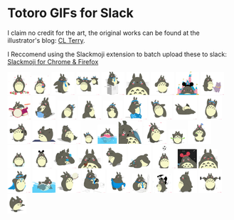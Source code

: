 Totoro GIFs for Slack
====================

I claim no credit for the art, the original works can be found at the illustrator's blog: [CL Terry](http://clterryart.tumblr.com/tagged/totoro).

I Reccomend using the Slackmoji extension to batch upload these to slack: [Slackmoji for Chrome & Firefox](https://slackmoji.com)

<img src="./totoro-applause.gif" alt=":totoro-applause:" class="inline" /><img src="./totoro-birthday.gif" alt=":totoro-birthday:" class="inline" />
<img src="./totoro-business-walk.gif" alt=":totoro-business-walk:" class="inline" />
<img src="./totoro-class.gif" alt=":totoro-class:" class="inline" />
<img src="./totoro-copier.gif" alt=":totoro-copier:" class="inline" />
<img src="./totoro-crying.gif" alt=":totoro-crying:" class="inline" />
<img src="./totoro-dancing.gif" alt=":totoro-dancing:" class="inline" />
<img src="./totoro-disneyland.gif" alt=":totoro-disneyland:" class="inline" />
<img src="./totoro-dogwalk.gif" alt=":totoro-dogwalk:" class="inline" />
<img src="./totoro-drums.gif" alt=":totoro-drums:" class="inline" />
<img src="./totoro-eating.gif" alt=":totoro-eating:" class="inline" />
<img src="./totoro-exercise-1.gif" alt=":totoro-exercise-1:" class="inline" />
<img src="./totoro-exercise-2.gif" alt=":totoro-exercise-2:" class="inline" />
<img src="./totoro-exercise-3.gif" alt=":totoro-exercise-3:" class="inline" />
<img src="./totoro-exercise-4.gif" alt=":totoro-exercise-4:" class="inline" />
<img src="./totoro-exercise-5.gif" alt=":totoro-exercise-5:" class="inline" />
<img src="./totoro-exercise-6.gif" alt=":totoro-exercise-6:" class="inline" />
<img src="./totoro-exercise-7.gif" alt=":totoro-exercise-7:" class="inline" />
<img src="./totoro-exercise-8.gif" alt=":totoro-exercise-8:" class="inline" />
<img src="./totoro-exercise-9.gif" alt=":totoro-exercise-9:" class="inline" />
<img src="./totoro-exercise-10.gif" alt=":totoro-exercise-10:" class="inline" />
<img src="./totoro-exercise-11.gif" alt=":totoro-exercise-11:" class="inline" />
<img src="./totoro-floatie.gif" alt=":totoro-floatie:" class="inline" />
<img src="./totoro-gumballs.gif" alt=":totoro-gumballs:" class="inline" />
<img src="./totoro-hearts.gif" alt=":totoro-hearts:" class="inline" />
<img src="./totoro-hula.gif" alt=":totoro-hula:" class="inline" />
<img src="./totoro-juggle.gif" alt=":totoro-juggle:" class="inline" />
<img src="./totoro-jumprope.gif" alt=":totoro-jumprope:" class="inline" />
<img src="./totoro-mickey-ears.gif" alt=":totoro-mickey-ears:" class="inline" />
<img src="./totoro-phone.gif" alt=":totoro-phone:" class="inline" />
<img src="./totoro-pipe.gif" alt=":totoro-pipe:" class="inline" />
<img src="./totoro-running.gif" alt=":totoro-running:" class="inline" />
<img src="./totoro-sleeping.gif" alt=":totoro-sleeping:" class="inline" />
<img src="./totoro-soccer.gif" alt=":totoro-soccer:" class="inline" />
<img src="./totoro-space-mountain.gif" alt=":totoro-space-mountain:" class="inline" />
<img src="./totoro-spaghetti.gif" alt=":totoro-spaghetti:" class="inline" />
<img src="./totoro-superhero.gif" alt=":totoro-superhero:" class="inline" />
<img src="./totoro-swimming.gif" alt=":totoro-swimming:" class="inline" />
<img src="./totoro-tambourine.gif" alt=":totoro-tambourine:" class="inline" />
<img src="./totoro-toilet.gif" alt=":totoro-toilet:" class="inline" />
<img src="./totoro-towel.gif" alt=":totoro-towel:" class="inline" />
<img src="./totoro-typing.gif" alt=":totoro-typing:" class="inline" />
<img src="./totoro-umbrella.gif" alt=":totoro-umbrella:" class="inline" />
<img src="./totoro-walking.gif" alt=":totoro-walking:" class="inline" />
<img src="./totoro-weights.gif" alt=":totoro-weights:" class="inline" />
<img src="./totoro-yoga.gif" alt=":totoro-yoga:" class="inline" />
